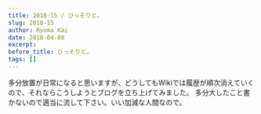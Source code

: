 ```yaml
---
title: 2010-15 / ひっそりと。
slug: 2010-15
author: Ryoma Kai
date: 2010-04-08
excerpt: 
before_title: ひっそりと。
tags: []
---
```


多分放置が日常になると思いますが、どうしてもWikiでは履歴が順次消えていくので、それならこうしようとブログを立ち上げてみました。
多分大したこと書かないので適当に流して下さい。いい加減な人間なので。
